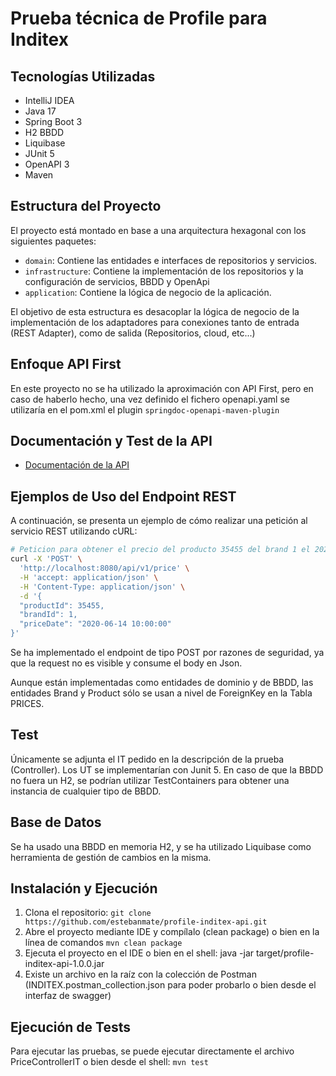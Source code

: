 # Prueba técnica de Profile para Inditex

## Tecnologías Utilizadas

- IntelliJ IDEA
- Java 17
- Spring Boot 3
- H2 BBDD
- Liquibase
- JUnit 5
- OpenAPI 3
- Maven

## Estructura del Proyecto

El proyecto está montado en base a una arquitectura hexagonal con los siguientes paquetes:

- `domain`: Contiene las entidades e interfaces de repositorios y servicios.
- `infrastructure`: Contiene la implementación de los repositorios y la configuración de servicios, BBDD y OpenApi
- `application`: Contiene la lógica de negocio de la aplicación.

El objetivo de esta estructura es desacoplar la lógica de negocio de la implementación de los adaptadores para conexiones
tanto de entrada (REST Adapter), como de salida (Repositorios, cloud, etc...)

## Enfoque API First

En este proyecto no se ha utilizado la aproximación con API First, pero en caso de haberlo hecho, una vez definido el fichero
openapi.yaml se utilizaría en el pom.xml el plugin `springdoc-openapi-maven-plugin`

## Documentación y Test de la API

- [Documentación de la API](http://localhost:8080/swagger-ui/index.html)

## Ejemplos de Uso del Endpoint REST

A continuación, se presenta un ejemplo de cómo realizar una petición al servicio REST utilizando cURL:

```bash
# Peticion para obtener el precio del producto 35455 del brand 1 el 2020-06-14 a las 10:00:00
curl -X 'POST' \
  'http://localhost:8080/api/v1/price' \
  -H 'accept: application/json' \
  -H 'Content-Type: application/json' \
  -d '{
  "productId": 35455,
  "brandId": 1,
  "priceDate": "2020-06-14 10:00:00"
}'
```

Se ha implementado el endpoint de tipo POST por razones de seguridad, ya que la request no es visible y consume el body en
Json.

Aunque están implementadas como entidades de dominio y de BBDD, las entidades Brand y Product sólo se usan a nivel de
ForeignKey en la Tabla PRICES.

## Test

Únicamente se adjunta el IT pedido en la descripción de la prueba (Controller). Los UT se implementarían con Junit 5. En caso
de que la BBDD no fuera un H2, se podrían utilizar TestContainers para obtener una instancia de cualquier tipo de BBDD.

## Base de Datos

Se ha usado una BBDD en memoria H2, y se ha utilizado Liquibase como herramienta de gestión de cambios en la
misma.

## Instalación y Ejecución

1. Clona el repositorio: `git clone https://github.com/estebanmate/profile-inditex-api.git`
2. Abre el proyecto mediante IDE y compílalo (clean package) o bien en la línea de comandos `mvn clean package`
3. Ejecuta el proyecto en el IDE o bien en el shell: java -jar target/profile-inditex-api-1.0.0.jar
4. Existe un archivo en la raíz con la colección de Postman (INDITEX.postman_collection.json para poder probarlo o bien desde
   el interfaz de swagger)

## Ejecución de Tests

Para ejecutar las pruebas, se puede ejecutar directamente el archivo PriceControllerIT o bien desde el shell: `mvn test`

